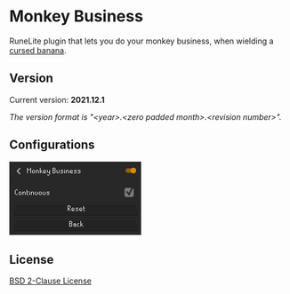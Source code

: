 # Monkey Business
RuneLite plugin that lets you do your monkey business, when wielding a [cursed banana](https://oldschool.runescape.wiki/w/Cursed_banana).

## Version
Current version: **2021.12.1**

*The version format is &quot;&lt;year&gt;.&lt;zero padded month&gt;.&lt;revision number&gt;&quot;.*

## Configurations
![Configurations](resources/configurations.png)

## License
[BSD 2-Clause License](LICENSE)
